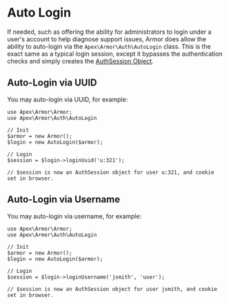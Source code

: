 
# Auto Login

If needed, such as offering the ability for administrators to login under a user's account to help diagnose support issues, Armor does allow the ability to auto-login via the `Apex\Armor\Auth\AutoLogin` class.  This is the exact same as a typical login session, except it bypasses the authentication checks and simply creates the [AuthSession Object](./auth_session.md).

## Auto-Login via UUID

You may auto-login via UUID, for example:

~~~
use Apex\Armor\Armor;
use Apex\Armor\Auth\AutoLogin

// Init
$armor = new Armor();
$login = new AutoLogin($armor);

// Login
$session = $login->loginUuid('u:321');

// $session is now an AuthSession object for user u:321, and cookie set in browser.
~~~


## Auto-Login via Username

You may auto-login via username, for example:

~~~
use Apex\Armor\Armor;
use Apex\Armor\Auth\AutoLogin

// Init
$armor = new Armor();
$login = new AutoLogin($armor);

// Login
$session = $login->loginUsername('jsmith', 'user');

// $session is now an AuthSession object for user jsmith, and cookie set in browser.
~~~


